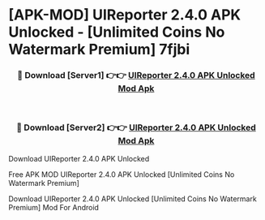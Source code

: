 # [APK-MOD] UIReporter 2.4.0 APK Unlocked - [Unlimited Coins No Watermark Premium] 7fjbi



<div align="center">
<h3>🔴 Download [Server1] 👉👉 <a href="https://momento.my/?title=UIReporter_2.4.0_APK_Unlocked">UIReporter 2.4.0 APK Unlocked Mod Apk</a></h3><br>

<h3>🔴 Download [Server2] 👉👉 <a href="https://momento.my/?title=UIReporter_2.4.0_APK_Unlocked">UIReporter 2.4.0 APK Unlocked Mod Apk</a></h3>
</div>



Download UIReporter 2.4.0 APK Unlocked 

Free APK MOD UIReporter 2.4.0 APK Unlocked [Unlimited Coins No Watermark Premium]

Download UIReporter 2.4.0 APK Unlocked [Unlimited Coins No Watermark Premium] Mod For Android
